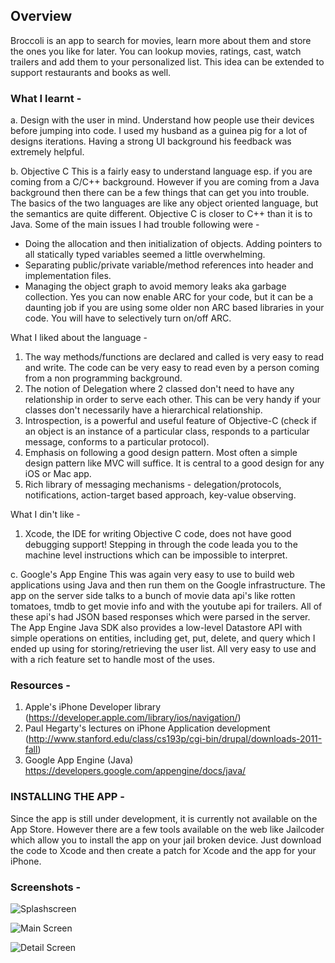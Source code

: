 ## Overview

Broccoli is an app to search for movies, learn more about them and store the ones you like for later. You can lookup movies, ratings, cast, watch trailers and add them to your personalized list. This idea can be extended to support restaurants and books as well.

### What I learnt -

a. Design with the user in mind. Understand how people use their devices before jumping into code.
I used my husband as a guinea pig for a lot of designs iterations. Having a strong UI background his feedback was extremely helpful.

b. Objective C
This is a fairly easy to understand language esp. if you are coming from a C/C++ background.
However if you are coming from a Java background then there can be a few things that can get you into trouble.
The basics of the two languages are like any object oriented language, but the semantics are quite different.
Objective C is closer to C++ than it is to Java. Some of the main issues I had trouble following were -
  - Doing the allocation and then initialization of objects. Adding pointers to all statically typed variables seemed a little overwhelming.
  - Separating public/private variable/method references into header and implementation files.
  - Managing the object graph to avoid memory leaks aka garbage collection. Yes you can now enable ARC for your code, but it can be a daunting job if you are using some older non ARC based libraries in your code. You will have to selectively turn on/off ARC.

What I liked about the language -
1. The way methods/functions are declared and called is very easy to read and write. The code can be very easy to read even by a person coming from a non programming background.
2. The notion of Delegation where 2 classed don't need to have any relationship in order to serve each other. This can be very handy if your classes don't necessarily have a hierarchical relationship.
3. Introspection, is a powerful and useful feature of Objective-C (check if an object is an instance of a particular class, responds to a particular message, conforms to a particular protocol).
4. Emphasis on following a good design pattern. Most often a simple design pattern like MVC will suffice. It is central to a good design for any iOS or Mac app. 
5. Rich library of messaging mechanisms - delegation/protocols, notifications, action-target based approach, key-value observing.

What I din't like -
1. Xcode, the IDE for writing Objective C code, does not have good debugging support! Stepping in through the code leada you to the machine level instructions which can be impossible to interpret.

c. Google's App Engine
This was again very easy to use to build web applications using Java and then run them on the Google infrastructure.
The app on the server side talks to a bunch of movie data api's like rotten tomatoes, tmdb to get movie info and with the
youtube api for trailers. All of these api's had JSON based responses which were parsed in the server.
The App Engine Java SDK also provides a low-level Datastore API with simple operations on entities, including get, put, delete, and query which I ended up using for storing/retrieving the user list. All very easy to use and with a rich feature set to handle most of the uses.

### Resources -
1. Apple's iPhone Developer library (https://developer.apple.com/library/ios/navigation/)
2. Paul Hegarty's lectures on iPhone Application development (http://www.stanford.edu/class/cs193p/cgi-bin/drupal/downloads-2011-fall)
3. Google App Engine (Java) https://developers.google.com/appengine/docs/java/

### INSTALLING THE APP -
Since the app is still under development, it is currently not available on the App Store. However there are a few tools available on the web like Jailcoder which allow you to install the app on your jail broken device. Just download the code to Xcode and then create a patch for Xcode and the app for your iPhone. 

### Screenshots -
![Splashscreen](http://i.imgur.com/d5Nd5fD)

![Main Screen](http://i.imgur.com/DBhp2uR)

![Detail Screen](http://i.imgur.com/xmOeph9)
